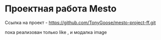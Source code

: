 # Проектная работа Mesto
Ссылка на проект - https://github.com/TonyGoose/mesto-project-ff.git

пока реализован только like , и модалка image
